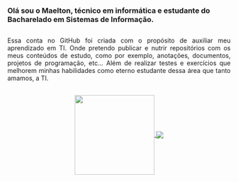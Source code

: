 ### Olá sou o Maelton, técnico em informática e estudante do Bacharelado em Sistemas de Informação.
##

<p align="justify">
Essa conta no GitHub foi criada com o propósito de auxiliar meu aprendizado em TI. Onde pretendo publicar e nutrir repositórios com os meus conteúdos de estudo, como por exemplo, anotações, documentos, projetos de programação, etc... Além de realizar testes e exercícios que melhorem minhas habilidades como eterno estudante dessa área que tanto amamos, a TI.
</p>

##

<div align="center">
  
  <a href="https://github.com/Maelton-SI"> 
    <img align="center" height="180em" src="https://github-readme-stats.vercel.app/api?username=Maelton-SI&layout=compact&theme=algolia&show_icons=true&count_private=true"/>
    <img align="center" src="https://github-readme-stats.vercel.app/api/top-langs/?username=Maelton-SI&layout=compact&theme=algolia"/>
  </a>
  
</div>

##
